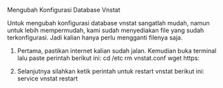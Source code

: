 Mengubah Konfigurasi Database Vnstat

Untuk mengubah konfigurasi database vnstat sangatlah mudah, namun untuk lebih mempermudah, kami sudah menyediakan file yang sudah terkonfigurasi. Jadi kalian hanya perlu mengganti filenya saja.

1. Pertama, pastikan internet kalian sudah jalan. Kemudian buka terminal lalu paste perintah berikut ini:
   cd /etc
   rm vnstat.conf
   wget https:

3. Selanjutnya silahkan ketik perintah untuk restart vnstat berikut ini:
   service vnstat restart
